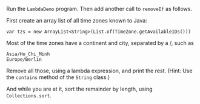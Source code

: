 Run the `LambdaDemo` program. Then add another call to `removeIf` as follows.

First create an array list of all time zones known to Java:

    var tzs = new ArrayList<String>(List.of(TimeZone.getAvailableIDs()))

Most of the time zones have a continent and city, separated by a /, such as

    Asia/Ho_Chi_Minh
    Europe/Berlin

Remove all those, using a lambda expression, and print the rest. (Hint: Use the `contains` method of the `String` class.)

And while you are at it, sort the remainder by length, using `Collections.sort`.
